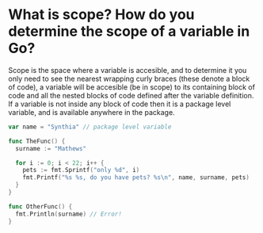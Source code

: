 # What is scope? How do you determine the scope of a variable in Go?

Scope is the space where a variable is accesible, and to determine it you
only need to see the nearest wrapping curly braces (these denote a block of code),
a variable will be accesible (be in scope) to its containing block of code and all
the nested blocks of code defined after the variable definition. If a variable
is not inside any block of code then it is a package level variable, and is
available anywhere in the package.

```go
var name = "Synthia" // package level variable

func TheFunc() {
  surname := "Mathews"

  for i := 0; i < 22; i++ {
    pets := fmt.Sprintf("only %d", i)
    fmt.Printf("%s %s, do you have pets? %s\n", name, surname, pets)
  }
}

func OtherFunc() {
  fmt.Println(surname) // Error!
}
```

